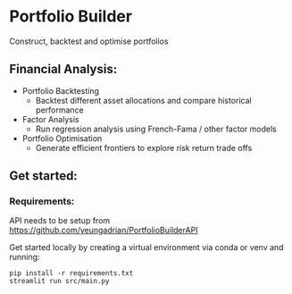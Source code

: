 # Portfolio Builder

Construct, backtest and optimise portfolios

## Financial Analysis:
- Portfolio Backtesting
    - Backtest different asset allocations and compare historical performance
- Factor Analysis
    - Run regression analysis using French-Fama / other factor models
- Portfolio Optimisation
    - Generate efficient frontiers to explore risk return trade offs

## Get started:

### Requirements:
API needs to be setup from https://github.com/yeungadrian/PortfolioBuilderAPI

Get started locally by creating a virtual environment via conda or venv and running:
```
pip install -r requirements.txt
streamlit run src/main.py
```